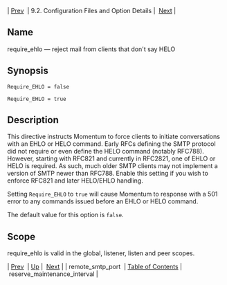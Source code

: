 | [Prev](conf.ref.remote_smtp_port)  | 9.2. Configuration Files and Option Details |  [Next](conf.ref.reserve_maintenance_interval.php) |

<a name="conf.ref.require_ehlo"></a>
## Name

require_ehlo — reject mail from clients that don't say HELO

## Synopsis

`Require_EHLO = false`

`Require_EHLO = true`

<a name="idp11157376"></a>
## Description

This directive instructs Momentum to force clients to initiate conversations with an EHLO or HELO command. Early RFCs defining the SMTP protocol did not require or even define the HELO command (notably RFC788). However, starting with RFC821 and currently in RFC2821, one of EHLO or HELO is required. As such, much older SMTP clients may not implement a version of SMTP newer than RFC788. Enable this setting if you wish to enforce RFC821 and later HELO/EHLO handling.

Setting `Require_EHLO` to `true` will cause Momentum to response with a 501 error to any commands issued before an EHLO or HELO command.

The default value for this option is `false`.

<a name="idp11162320"></a>
## Scope

require_ehlo is valid in the global, listener, listen and peer scopes.

| [Prev](conf.ref.remote_smtp_port)  | [Up](conf.ref.files.php) |  [Next](conf.ref.reserve_maintenance_interval.php) |
| remote_smtp_port  | [Table of Contents](index) |  reserve_maintenance_interval |
